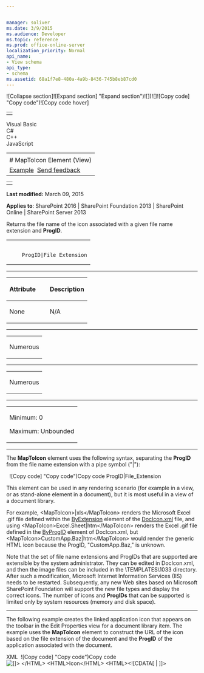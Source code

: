 ```yaml
---


manager: soliver
ms.date: 3/9/2015
ms.audience: Developer
ms.topic: reference
ms.prod: office-online-server
localization_priority: Normal
api_name:
- View schema
api_type:
- schema
ms.assetid: 68a1f7e8-480a-4a9b-8436-745b8eb87cd0
---
```


![Collapse
section]![Expand
section] "Expand section")![]()![])![]![]()![Copy
code] "Copy code")![Copy code
hover]
<table>
<tbody>
<tr class="odd">
<td align="left"></td>
</tr>
</tbody>
</table>

Visual Basic  
C\#  
C++  
JavaScript  

<table>
<tbody>
<tr class="odd">
<td align="left"><span id="runningHeaderText"></span></td>
</tr>
<tr class="even">
<td align="left"># MapToIcon Element (View)</td>
</tr>
<tr class="odd">
<td align="left"><a href="#exampleToggle">Example</a>  <span id="headfeedbackarea" class="feedbackhead"><a href="javascript:SubmitFeedback(&#39;docthis@Microsoft.com&#39;,&#39;&#39;,&#39;&#39;,&#39;&#39;,&#39;1.0.18082.1225&#39;,&#39;%0\dThank%20you%20for%20your%20feedback.%20The%20developer%20writing%20teams%20use%20your%20feedback%20to%20improve%20documentation.%20While%20we%20are%20reviewing%20your%20feedback,%20we%20may%20send%20you%20e-mail%20to%20ask%20for%20clarification%20or%20feedback%20on%20a%20solution.%20We%20do%20not%20use%20your%20e-mail%20address%20for%20any%20other%20purpose%20and%20we%20delete%20it%20after%20we%20finish%20our%20review.%0\AFor%20further%20information%20about%20the%20privacy%20policies%20of%20Microsoft,%20please%20see%20http://privacy.microsoft.com/en-us/default.aspx.%0\A%0\d&#39;,&#39;Customer%20feedback&#39;);">Send feedback</a></span></td>
</tr>
</tbody>
</table>

<table>
<colgroup>
<col width="100%" />
</colgroup>
<tbody>
<tr class="odd">
<td align="left"></td>
</tr>
</tbody>
</table>

**Last modified:** March 09, 2015

**Applies to**: SharePoint 2016 | SharePoint Foundation 2013 |
SharePoint Online | SharePoint Server 2013

Returns the file name of the icon associated with a given file name
extension and **ProgID**.

<span codelanguage="other"></span>
<table>
<colgroup>
<col width="100%" />
</colgroup>
<tbody>
<tr class="odd">
<td align="left"><pre><code><MapToIcon>
    ProgID|File_Extension
</MapToIcon></code></pre></td>
</tr>
</tbody>
</table>


-----------------------------------------------------------------------------------------------------------------------------------------------------------------------------------------------

<table>
<colgroup>
<col width="50%" />
<col width="50%" />
</colgroup>
<thead>
<tr class="header">
<th align="left"><p>Attribute</p></th>
<th align="left"><p>Description</p></th>
</tr>
</thead>
<tbody>
<tr class="odd">
<td align="left"><p>None</p></td>
<td align="left"><p>N/A</p></td>
</tr>
</tbody>
</table>


---------------------------------------------------------------------------------------------------------------------------------------------------------------------------------------------------

<table>
<colgroup>
<col width="100%" />
</colgroup>
<tbody>
<tr class="odd">
<td align="left"><p>Numerous</p></td>
</tr>
</tbody>
</table>


----------------------------------------------------------------------------------------------------------------------------------------------------------------------------------------------------

<table>
<colgroup>
<col width="100%" />
</colgroup>
<tbody>
<tr class="odd">
<td align="left"><p>Numerous</p></td>
</tr>
</tbody>
</table>


------------------------------------------------------------------------------------------------------------------------------------------------------------------------------------------------

<table>
<colgroup>
<col width="100%" />
</colgroup>
<tbody>
<tr class="odd">
<td align="left"><p>Minimum: 0</p>
<p>Maximum: Unbounded</p></td>
</tr>
</tbody>
</table>


----------------------------------------------------------------------------------------------------------------------------------------------------------------------------------------------------------------------------

The **MapToIcon** element uses the following
syntax, separating the **ProgID** from the file
name extension with a pipe symbol ("|"):

<span codelanguage="other"></span>
 
<span class="copyCode" onclick="CopyCode(this)"
onkeypress="CopyCode_CheckKey(this, event)"
onmouseover="ChangeCopyCodeIcon(this)"
onmouseout="ChangeCopyCodeIcon(this)" tabindex="0">![Copy
code] "Copy code")Copy code</span>
    <MapToIcon>ProgID|File_Extension </MapToIcon>

This element can be used in any rendering scenario (for example in a
view, or as stand-alone element in a document), but it is most useful in
a view of a document library.

For example, <span class="code">\<MapToIcon\>|xls\</MapToIcon\></span>
renders the Microsoft Excel .gif file defined within the
[ByExtension](byextension-element-document-icons.md) element of the
[DocIcon.xml](http://msdn.microsoft.com/library/ef6acad0-0a1a-457c-bc9b-ff1e368e59fb(Office.15).aspx)
file, and using <span
class="code">\<MapToIcon\>Excel.Sheet|htm\</MapToIcon\></span> renders
the Excel .gif file defined in the
[ByProgID](byprogid-element-document-icons.md) element of
DocIcon.xml, but <span
class="code">\<MapToIcon\>CustomApp.Baz|htm\</MapToIcon\></span> would
render the generic HTML icon because the <span
class="keyword">ProgID</span>, "CustomApp.Baz," is unknown.

Note that the set of file name extensions and <span
class="keyword">ProgIDs</span> that are supported are extensible by the
system administrator. They can be edited in DocIcon.xml, and then the
image files can be included in the <span
class="code">\\TEMPLATES\\1033</span> directory. After such a
modification, Microsoft Internet Information Services (IIS) needs to be
restarted. Subsequently, any new Web sites based on Microsoft SharePoint
Foundation will support the new file types and display the correct
icons. The number of icons and **ProgIDs** that
can be supported is limited only by system resources (memory and disk
space).


------------------------------------------------------------------------------------------------------------------------------------------------------------------------------------------

The following example creates the linked application icon that appears
on the toolbar in the Edit Properties view for a document library item.
The example uses the **MapToIcon** element to
construct the URL of the icon based on the file extension of the
document and the **ProgID** of the application
associated with the document.

<span codelanguage="xmlLang"></span>
XML 
<span class="copyCode" onclick="CopyCode(this)"
onkeypress="CopyCode_CheckKey(this, event)"
onmouseover="ChangeCopyCodeIcon(this)"
onmouseout="ChangeCopyCodeIcon(this)" tabindex="0">![Copy
code] "Copy code")Copy code</span>
    <HTML><![CDATA[
       <a tabindex=2 class="ms-toolbar" target=_self href="javascript:" 
        onclick="javascript:editDocumentWithProgID2(' ]]>
    </HTML>
    <ScriptQuote NotAddingQuote="TRUE">
       <Field Name="ServerUrl" URLEncodeAsURL="TRUE" />
    </ScriptQuote>
    <HTML><![CDATA[ ',' ]]></HTML>
    <GetVar Name="ProgID" />
    <HTML><![CDATA[ ',' ]]></HTML>
    <GetVar Name="Editor" />
    <HTML><![CDATA[ ');javascript:return false;" ACCESSKEY=I 
       ID=diidEditItem> <IMG BORDER=0 ALT=" ]]>
    </HTML>
    <HTML>Icon</HTML>
    <HTML><![CDATA[ " SRC=" ]]></HTML>
    <ImagesPath />
    <MapToIcon>
       <Column Name="HTML_x0020_File_x0020_Type" />
       <HTML>|</HTML>
       <Column Name="File_x0020_Type" />
    </MapToIcon>
    <HTML><![CDATA[ "></a>]]></HTML>








